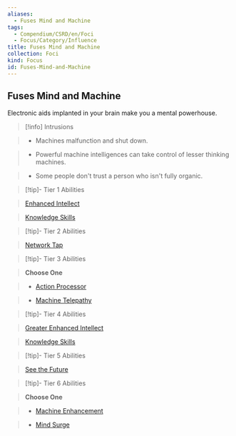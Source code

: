```yaml
---
aliases:
  - Fuses Mind and Machine
tags:
  - Compendium/CSRD/en/Foci
  - Focus/Category/Influence
title: Fuses Mind and Machine
collection: Foci
kind: Focus
id: Fuses-Mind-and-Machine
---
```

## Fuses Mind and Machine    
Electronic aids implanted in your brain make you a mental powerhouse.    
  
>[!info] Intrusions    
>- Machines malfunction and shut down.    
>- Powerful machine intelligences can take control of lesser thinking machines.    
>- Some people don't trust a person who isn't fully organic.    
  
  
>[!tip]- Tier 1 Abilities    
> [Enhanced Intellect](Enhanced-Intellect.md)    
> [Knowledge Skills](Knowledge-Skills.md)    
  
  
>[!tip]- Tier 2 Abilities    
> [Network Tap](Network-Tap.md)    
  
  
>[!tip]- Tier 3 Abilities    
> **Choose One**    
>- [Action Processor](Action-Processor.md)    
>- [Machine Telepathy](Machine-Telepathy.md)    
  
  
>[!tip]- Tier 4 Abilities    
> [Greater Enhanced Intellect](Greater-Enhanced-Intellect.md)    
> [Knowledge Skills](Knowledge-Skills.md)    
  
  
>[!tip]- Tier 5 Abilities    
> [See the Future](See-the-Future.md)    
  
  
>[!tip]- Tier 6 Abilities    
> **Choose One**    
>- [Machine Enhancement](Machine-Enhancement.md)    
>- [Mind Surge](Mind-Surge.md)

